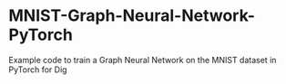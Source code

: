 # MNIST-Graph-Neural-Network-PyTorch

Example code to train a Graph Neural Network on the MNIST dataset in PyTorch for Dig
